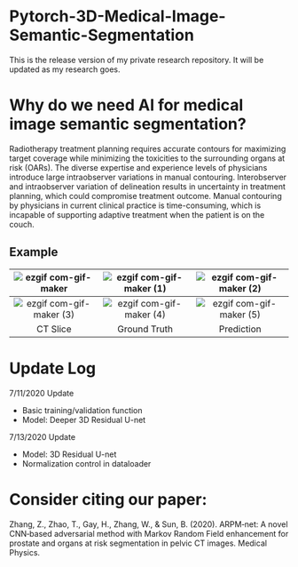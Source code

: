 # Pytorch-3D-Medical-Image-Semantic-Segmentation

This is the release version of my private research repository. It will be updated as my research goes.

# Why do we need AI for medical image semantic segmentation?
Radiotherapy treatment planning requires accurate contours for maximizing target coverage while minimizing the toxicities to the surrounding organs at risk (OARs). The diverse expertise and experience levels of physicians introduce large intraobserver variations in manual contouring. Interobserver and intraobserver variation of delineation results in uncertainty in treatment planning, which could compromise treatment outcome. Manual contouring by physicians in current clinical practice is time-consuming, which is incapable of supporting adaptive treatment when the patient is on the couch.

## Example

|![ezgif com-gif-maker](https://user-images.githubusercontent.com/24512849/87363829-a0cec500-c537-11ea-9c74-7c94d8ba0687.gif)|![ezgif com-gif-maker (1)](https://user-images.githubusercontent.com/24512849/87363843-a6c4a600-c537-11ea-80be-4c18407cba61.gif)|![ezgif com-gif-maker (2)](https://user-images.githubusercontent.com/24512849/87363872-bc39d000-c537-11ea-866e-6f37e3ee2615.gif)|
|:-:|:-:|:-:|
|![ezgif com-gif-maker (3)](https://user-images.githubusercontent.com/24512849/87364053-31a5a080-c538-11ea-918a-4aa45dcae14e.gif)|![ezgif com-gif-maker (4)](https://user-images.githubusercontent.com/24512849/87364058-35d1be00-c538-11ea-9ffd-d2f9dcc2ca7c.gif)|![ezgif com-gif-maker (5)](https://user-images.githubusercontent.com/24512849/87364085-47b36100-c538-11ea-92ca-983231dbe1a3.gif)|
|CT Slice|Ground Truth|Prediction|

# Update Log

7/11/2020 Update

- Basic training/validation function
- Model: Deeper 3D Residual U-net

7/13/2020 Update

- Model: 3D Residual U-net
- Normalization control in dataloader

# Consider citing our paper:
Zhang, Z., Zhao, T., Gay, H., Zhang, W., & Sun, B. (2020). ARPM‐net: A novel CNN‐based adversarial method with Markov Random Field enhancement for prostate and organs at risk segmentation in pelvic CT images. Medical Physics.
